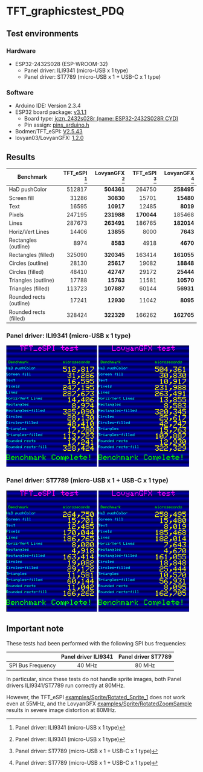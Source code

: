 # TFT_graphicstest_PDQ

## Test environments

### Hardware

- ESP32-2432S028 (ESP-WROOM-32)
    - Panel driver: ILI9341 (micro-USB x 1 type)
    - Panel driver: ST7789  (micro-USB x 1 + USB-C x 1 type)

### Software

- Arduino IDE: Version 2.3.4
- ESP32 board package: [v3.1.1][1]
    - Board type: [jczn_2432s028r (name: ESP32-2432S028R CYD)][2]
    - Pin assign: [pins_arduino.h][3]
- Bodmer/TFT_eSPI: [V2.5.43][4]
- lovyan03/LovyanGFX: [1.2.0][5]

## Results

| Benchmark               |TFT_eSPI [^1]|LovyanGFX [^1]|TFT_eSPI [^2]|LovyanGFX [^2]|
| ----------------------- | -----------:| ------------:| -----------:| ------------:|
| HaD pushColor           |      512817 |   **504361** |    264750   |   **258495** |
| Screen fill             |       31286 |    **30830** |     15701   |    **15480** |
| Text                    |       16595 |    **10917** |     12485   |     **8019** |
| Pixels                  |      247195 |   **231988** |  **170044** |     185468   |
| Lines                   |      287673 |   **263491** |    186765   |   **182014** |
| Horiz/Vert Lines        |       14406 |    **13855** |      8000   |     **7643** |
| Rectangles (outline)    |        8974 |     **8583** |      4918   |     **4670** |
| Rectangles (filled)     |      325090 |   **320345** |    163414   |   **161055** |
| Circles (outline)       |       28130 |    **25617** |     19082   |    **18848** |
| Circles (filled)        |       48410 |    **42747** |     29172   |    **25444** |
| Triangles (outline)     |       17788 |    **15763** |     11581   |    **10570** |
| Triangles (filled)      |      113723 |   **107887** |     60144   |    **56931** |
| Rounded rects (outline) |       17241 |    **12930** |     11042   |     **8095** |
| Rounded rects (filled)  |      328424 |   **322329** |    166262   |   **162705** |

### Panel driver: ILI9341 (micro-USB x 1 type)

![TFT_eSPI](results/ILI9341-TFT_eSPI.png "Test result of TFT_eSPI")
![LovyanGFX](results/ILI9341-LovyanGFX.png "Test result of LovyanGFX")

### Panel driver: ST7789  (micro-USB x 1 + USB-C x 1 type)

![TFT_eSPI](results/ST7789-TFT_eSPI.png "Test result of TFT_eSPI")
![LovyanGFX](results/ST7789-LovyanGFX.png "Test result of LovyanGFX")

## Important note

These tests had been performed with the following SPI bus frequencies:

|                   | Panel driver ILI9341 | Panel driver ST7789 |
| ----------------- |:--------------------:|:-------------------:|
| SPI Bus Frequency | 40 MHz               | 80 MHz              |

In particular, since these tests do not handle sprite images, 
both Panel drivers ILI9341/ST7789 run correctly at 80MHz.

However, the TFT_eSPI [examples/Sprite/Rotated_Sprite_1][6] does not work even 
at 55MHz, and the LovyanGFX [examples/Sprite/RotatedZoomSample][7] results in 
severe image distortion at 80MHz.

[^1]: Panel driver: ILI9341 (micro-USB x 1 type)
[^2]: Panel driver: ST7789  (micro-USB x 1 + USB-C x 1 type)

[1]: https://github.com/espressif/arduino-esp32/releases/tag/3.1.1 "Release Arduino Release v3.1.1 based on ESP-IDF v5.3.2 · espressif/arduino-esp32"
[2]: https://github.com/espressif/arduino-esp32/blob/master/boards.txt "arduino-esp32/boards.txt at master · espressif/arduino-esp32"
[3]: https://github.com/espressif/arduino-esp32/tree/master/variants/jczn_2432s028r "arduino-esp32/variants/jczn_2432s028r at master · espressif/arduino-esp32"
[4]: https://github.com/Bodmer/TFT_eSPI/releases/tag/V2.5.43 "Release Bug fixes · Bodmer/TFT_eSPI"
[5]: https://github.com/lovyan03/LovyanGFX/releases/tag/1.2.0 "Release 1.2.0 · lovyan03/LovyanGFX"
[6]: https://github.com/Bodmer/TFT_eSPI/tree/master/examples/Sprite/Rotated_Sprite_1 "TFT_eSPI/examples/Sprite/Rotated_Sprite_1 at master · Bodmer/TFT_eSPI"
[7]: https://github.com/lovyan03/LovyanGFX/tree/master/examples/Sprite/RotatedZoomSample "LovyanGFX/examples/Sprite/RotatedZoomSample at master · lovyan03/LovyanGFX"
